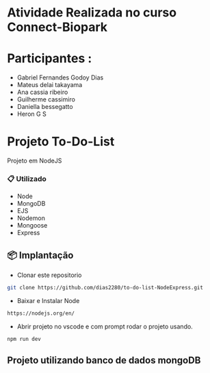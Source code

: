# Atividade Realizada no curso Connect-Biopark
# Participantes :
* Gabriel Fernandes Godoy Dias
* Mateus delai takayama
* Ana cassia ribeiro
* Guilherme cassimiro
* Daniella bessegatto
* Heron G S

# Projeto To-Do-List 

Projeto em NodeJS

### 📋 Utilizado 

* Node <br>
* MongoDB <br>
* EJS <br>
* Nodemon <br>
* Mongoose <br>
* Express <br>

## 📦 Implantação

* Clonar este repositorio
```bash
git clone https://github.com/dias2280/to-do-list-NodeExpress.git
```
* Baixar e Instalar Node
```bash
https://nodejs.org/en/
```
* Abrir projeto no vscode e com prompt rodar o projeto usando.
```bash
npm run dev
```

## Projeto utilizando banco de dados mongoDB
